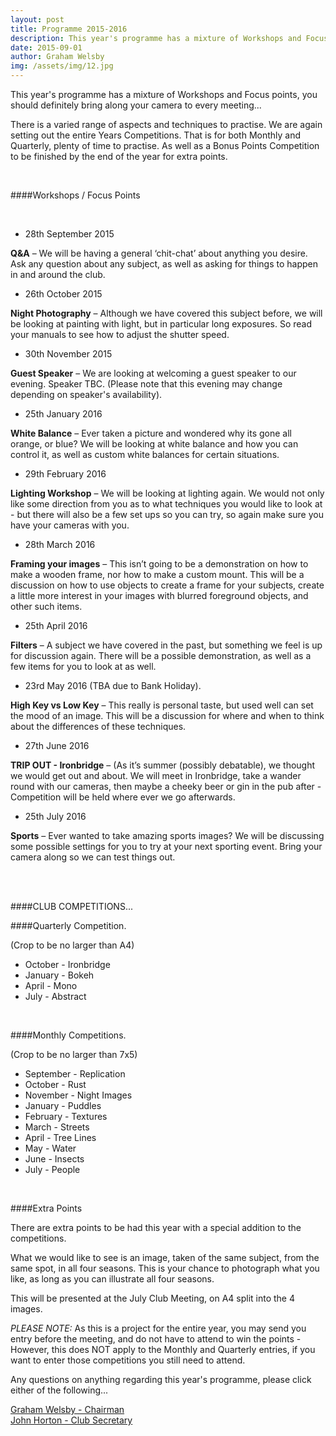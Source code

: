 ```yaml
---
layout: post
title: Programme 2015-2016
description: This year's programme has a mixture of Workshops and Focus points, you should definitely bring along your camera to every meeting...
date: 2015-09-01
author: Graham Welsby
img: /assets/img/12.jpg
---
```


This year's programme has a mixture of Workshops and Focus points, you should definitely bring along your camera to every meeting... 

There is a varied range of aspects and techniques to practise. We are again setting out the entire Years Competitions. That is for both Monthly and Quarterly, plenty of time to practise. As well as a Bonus Points Competition to be finished by the end of the year for extra points.

 
<br>

####Workshops / Focus Points

<br>



* 28th September 2015

<b>Q&A</b> – We will be having a general ‘chit-chat’ about anything you desire. Ask any question about any subject, as well as asking for things to happen in and around the club.

* 26th October 2015

<b>Night Photography</b> – Although we have covered this subject before, we will be looking at painting with light, but in particular long exposures. So read your manuals to see how to adjust the shutter speed.

* 30th November 2015

<b>Guest Speaker</b> – We are looking at welcoming a guest speaker to our evening. Speaker TBC. (Please note that this evening may change depending on speaker's availability).

* 25th January 2016

<b>White Balance</b> – Ever taken a picture and wondered why its gone all orange, or blue? We will be looking at white balance and how you can control it, as well as custom white balances for certain situations.

* 29th February 2016

<b>Lighting Workshop</b> – We will be looking at lighting again. We would not only like some direction from you as to what techniques you would like to look at - but there will also be a few set ups so you can try, so again make sure you have your cameras with you.

* 28th March 2016

<b>Framing your images</b> – This isn’t going to be a demonstration on how to make a wooden frame, nor how to make a custom mount. This will be a discussion on how to use objects to create a frame for your subjects, create a little more interest in your images with blurred foreground objects, and other such items.

* 25th April 2016

<b>Filters</b> – A subject we have covered in the past, but something we feel is up for discussion again. There will be a possible demonstration, as well as a few items for you to look at as well.

* 23rd May 2016 (TBA due to Bank Holiday).

<b>High Key vs Low Key</b> – This really is personal taste, but used well can set the mood of an image. This will be a discussion for where and when to think about the differences of these techniques.

* 27th June 2016

<b>TRIP OUT - Ironbridge</b> – (As it’s summer (possibly debatable), we thought we would get out and about. We will meet in Ironbridge, take a wander round with our cameras, then maybe a cheeky beer or gin in the pub after - Competition will be held where ever we go afterwards.

* 25th July 2016

<b>Sports</b> – Ever wanted to take amazing sports images? We will be discussing some possible settings for you to try at your next sporting event. Bring your camera along so we can test things out.

<br>
<br>




####CLUB COMPETITIONS...
<br>

####Quarterly Competition.

(Crop to be no larger than A4)

<ul>
	<li>October - Ironbridge</li>
	<li>January - Bokeh</li>
	<li>April - Mono</li>
	<li>July - Abstract</li>
</ul>

<br>

####Monthly Competitions.

(Crop to be no larger than 7x5)

<ul>
	<li>September - Replication</li>
	<li>October - Rust</li>
	<li>November - Night Images</li>
	<li>January - Puddles</li>
	<li>February - Textures</li>
	<li>March - Streets</li>
	<li>April - Tree Lines</li>
	<li>May - Water</li>
	<li>June - Insects</li>
	<li>July - People</li>
</ul>

<br>

####Extra Points

There are extra points to be had this year with a special addition to the competitions.

What we would like to see is an image, taken of the same subject, from the same spot, in all four seasons. 
This is your chance to photograph what you like, as long as you can illustrate all four seasons.

This will be presented at the July Club Meeting, on A4 split into the 4 images.

<i>PLEASE NOTE:</i>  As this is a project for the entire year, you may send you entry before the meeting, and do not have to attend to win the points - However, this does NOT apply to the Monthly and Quarterly entries, if you want to enter those competitions you still need to attend.

Any questions on anything regarding this year's programme, please click either of the following...

<a href="mailto:grahamwelsby@gmail.com">Graham Welsby - Chairman</a>
<br>
<a href="mailto:john.horton4@btinternet.com">John Horton - Club Secretary</a>


